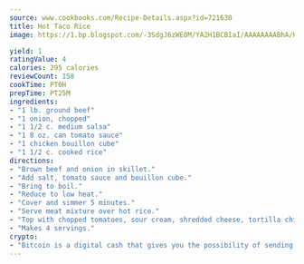 ```yaml
---
source: www.cookbooks.com/Recipe-Details.aspx?id=721630
title: Hot Taco Rice
image: https://1.bp.blogspot.com/-3SdgJ6zWE0M/YA2H1BCBIaI/AAAAAAAABhA/KLu9yTsYBMkJQudB_uFGwTypBtmTiBfZgCLcBGAsYHQ/s320/4.png

yield: 1
ratingValue: 4
calories: 295 calories
reviewCount: 158
cookTime: PT0H
prepTime: PT25M
ingredients:
- "1 lb. ground beef"
- "1 onion, chopped"
- "1 1/2 c. medium salsa"
- "1 8 oz. can tomato sauce"
- "1 chicken bouillon cube"
- "1 1/2 c. cooked rice"
directions:
- "Brown beef and onion in skillet."
- "Add salt, tomato sauce and bouillon cube."
- "Bring to boil."
- "Reduce to low heat."
- "Cover and simmer 5 minutes."
- "Serve meat mixture over hot rice."
- "Top with chopped tomatoes, sour cream, shredded cheese, tortilla chips or olives."
- "Makes 4 servings."
crypto:
- "Bitcoin is a digital cash that gives you the possibility of sending money all over the world, instantly and without a fee."
---
```

